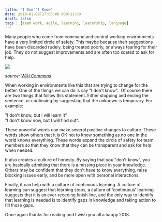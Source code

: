 ```yaml
---
title: 'I Don''t Know'
date: 2018-01-02T17:05:00.000+11:00
draft: false
tags : [team work, agile, learning, leadership, language]
---
```


Many people who come from command and control working environments have a very limited circle of safety. This maybe because their suggestions have been discarded rudely, being treated poorly, or always fearing for their job. They do not suggest improvements and are often too scared to ask for help. 

[![](https://4.bp.blogspot.com/-9dzWbQcZoaA/WkrQ8ubHw-I/AAAAAAAAPVk/ipHnvtzf-jUPgs678VDP1ftoCIqpIRb6gCLcBGAs/s200/White_square_with_question_mark%255B1%255D.png)](https://4.bp.blogspot.com/-9dzWbQcZoaA/WkrQ8ubHw-I/AAAAAAAAPVk/ipHnvtzf-jUPgs678VDP1ftoCIqpIRb6gCLcBGAs/s1600/White_square_with_question_mark%255B1%255D.png)

*source: [Wiki Commons](https://commons.wikimedia.org/wiki/Main_Page)*

When working in environments like this that are trying to change for the better. One of the things we can do is say "I don't know".  Of course there are two things that follow this statement. Either stopping and ending the sentence, or continuing by suggesting that the unknown is temporary. For example:  

"I don't know, but I will learn it"  
"I don't know now, but I will find out".

These powerful words can make several positive changes to culture. These words show others that it is OK not to know something as no one in the world knows everything. These words expand the circle of safety for team members so that they know that they can be transparent and ask for help when needed.

It also creates a culture of honesty. By saying that you "don't know", you are basically admitting that there is a missing piece in your knowledge. Others may be confident that they don't have to know everything, raise blocking issues early, and be more open with personal interactions.  

Finally, it can help with a culture of continuous learning. A culture of learning can suggest that learning stops, a culture of 'continuous' learning suggests that it is an ever-receding finish line, and the only way to identify that learning is needed is to identify gaps in knowledge and taking action to fill those gaps.

Once again thanks for reading and I wish you all a happy 2018.